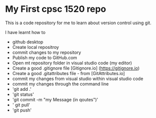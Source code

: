 # My First cpsc 1520 repo

This is a code repository for me to learn about version control using git.

I have learnt how to 

- github desktop
- Create local repositroy
- commit changes to my repository
- Publish my code to GitHub.com
- Open mt repository folder in visual studio code (my editor)
- Create a good .gitignore file [Gitignore.io] (https://gitignore.io)
- Create a good .gitattributes file - from [GitAttributes.io]
- commit my changes from visual studio within visual studio code
- commit my changes through the command line 
- 'git add .'
- 'git status'
-  'git commit -m "my Message (in qoutes")'
- ' git pull'
-  'git push'